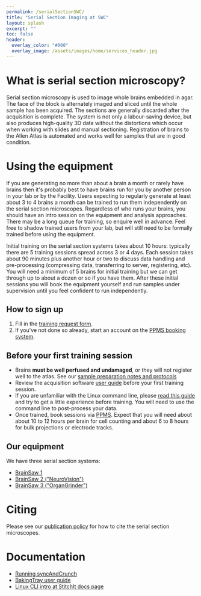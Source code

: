 ```yaml
---
permalink: /serialSectionSWC/
title: "Serial Section Imaging at SWC"
layout: splash
excerpt: ""
toc: false
header:
  overlay_color: "#000"
  overlay_image: /assets/images/home/services_header.jpg
---
```

 

# What is serial section microscopy?
Serial section microscopy is used to image whole brains embedded in agar. The face of the block is alternately imaged and sliced until the whole sample has been acquired. The sections are generally discarded after the acquisition is complete. The system is not only a labour-saving device, but also produces high-quality 3D data without the distortions which occur when working with slides and manual sectioning. Registration of brains to the Allen Atlas is automated and works well for samples that are in good condition. 



# Using the equipment
If you are generating no more than about a brain a month or rarely have brains then it's probably best to have brains run for you by another person in your lab or by the Facility. Users expecting to regularly generate at least about 3 to 4 brains a month can be trained to run them independently on the serial section microscopes. Regardless of who runs your brains, you should have an intro session on the equipment and analysis approaches. There may be a long queue for training, so enquire well in advance. Feel free to shadow trained users from your lab, but will still need to be formally trained before using the equipment.

Initial training on the serial section systems takes about 10 hours: typically there are 5 training sessions spread across 3 or 4 days. Each session takes about 90 minutes plus another hour or two to discuss data handling and pre-processing (compressing data, transferring to server, registering, etc). You will need a minimum of 5 brains for initial training but we can get through up to about a dozen or so if you have them. After these initial sessions you will book the equipment yourself and run samples under supervision until you feel confident to run independently.

## How to sign up
1. Fill in the [training request form](https://docs.google.com/forms/d/e/1FAIpQLSdUBLLB-b4S4BXQfAwoMJ0mUcb4i6b8tUdyZ1WrXfB2b9VVww/viewform?usp=dialoghttps://docs.google.com/forms/d/1Xc7nAnFPY-WcHhVj3GPAydwgg4b32WI).
2. If you've not done so already, start an account on the [PPMS booking system](https://swcmicroscopy.com/faq/). 


## Before your first training session
* Brains **must be well perfused and undamaged**, or they will not register well to the atlas. See our [sample preparation notes and protocols](https://bakingtray.mouse.vision/users/sample_prep)
* Review the acquisition software [user guide](https://bakingtray.mouse.vision/users/user_guide) before your first training session.
* If you are unfamiliar with the Linux command line, please [read this guide](https://stitchit.mouse.vision/further-reading/useful-linux-commands) and try to get a little experience before training. You will need to use the command line to post-process your data.
* Once trained, book sessions via [PPMS](https://ppms.eu/ucl-swc/?Imaging). Expect that you will need about about 10 to 12 hours per brain for cell counting and about 6 to 8 hours for bulk projections or electrode tracks.



## Our equipment
We have three serial section systems:

* [BrainSaw 1](https://github.com/SWC-Advanced-Microscopy/swc-advanced-microscopy.github.io/wiki/BrainSaw-1)
* [BrainSaw 2 ("NeuroVision")](https://github.com/SWC-Advanced-Microscopy/swc-advanced-microscopy.github.io/wiki/BrainSaw-2-(%22NeuroVision%22))
* [BrainSaw 3 ("OrganGrinder")](https://github.com/SWC-Advanced-Microscopy/swc-advanced-microscopy.github.io/wiki/BrainSaw-3-(%22OrganGrinder%22))


# Citing
Please see our [publication policy](/publication-policy) for how to cite the serial section microscopes.


# Documentation
* [Running syncAndCrunch](https://liveuclac.sharepoint.com/sites/SWC.Laboratory/SitePages/SWC-Running-syncAndCrunch-112331871.aspx)
* [BakingTray user guide](https://bakingtray.mouse.vision/users/user_guide)
* [Linux CLI intro at StitchIt docs page](https://stitchit.mouse.vision/further-reading/useful-linux-commands)
